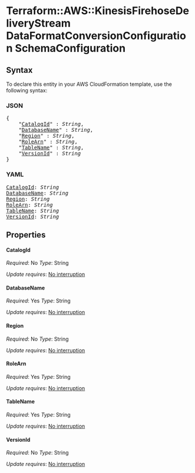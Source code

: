 # Terraform::AWS::KinesisFirehoseDeliveryStream DataFormatConversionConfiguration SchemaConfiguration

## Syntax

To declare this entity in your AWS CloudFormation template, use the following syntax:

### JSON

<pre>
{
    "<a href="#catalogid" title="CatalogId">CatalogId</a>" : <i>String</i>,
    "<a href="#databasename" title="DatabaseName">DatabaseName</a>" : <i>String</i>,
    "<a href="#region" title="Region">Region</a>" : <i>String</i>,
    "<a href="#rolearn" title="RoleArn">RoleArn</a>" : <i>String</i>,
    "<a href="#tablename" title="TableName">TableName</a>" : <i>String</i>,
    "<a href="#versionid" title="VersionId">VersionId</a>" : <i>String</i>
}
</pre>

### YAML

<pre>
<a href="#catalogid" title="CatalogId">CatalogId</a>: <i>String</i>
<a href="#databasename" title="DatabaseName">DatabaseName</a>: <i>String</i>
<a href="#region" title="Region">Region</a>: <i>String</i>
<a href="#rolearn" title="RoleArn">RoleArn</a>: <i>String</i>
<a href="#tablename" title="TableName">TableName</a>: <i>String</i>
<a href="#versionid" title="VersionId">VersionId</a>: <i>String</i>
</pre>

## Properties

#### CatalogId

_Required_: No
_Type_: String

_Update requires_: [No interruption](https://docs.aws.amazon.com/AWSCloudFormation/latest/UserGuide/using-cfn-updating-stacks-update-behaviors.html#update-no-interrupt)

#### DatabaseName

_Required_: Yes
_Type_: String

_Update requires_: [No interruption](https://docs.aws.amazon.com/AWSCloudFormation/latest/UserGuide/using-cfn-updating-stacks-update-behaviors.html#update-no-interrupt)

#### Region

_Required_: No
_Type_: String

_Update requires_: [No interruption](https://docs.aws.amazon.com/AWSCloudFormation/latest/UserGuide/using-cfn-updating-stacks-update-behaviors.html#update-no-interrupt)

#### RoleArn

_Required_: Yes
_Type_: String

_Update requires_: [No interruption](https://docs.aws.amazon.com/AWSCloudFormation/latest/UserGuide/using-cfn-updating-stacks-update-behaviors.html#update-no-interrupt)

#### TableName

_Required_: Yes
_Type_: String

_Update requires_: [No interruption](https://docs.aws.amazon.com/AWSCloudFormation/latest/UserGuide/using-cfn-updating-stacks-update-behaviors.html#update-no-interrupt)

#### VersionId

_Required_: No
_Type_: String

_Update requires_: [No interruption](https://docs.aws.amazon.com/AWSCloudFormation/latest/UserGuide/using-cfn-updating-stacks-update-behaviors.html#update-no-interrupt)

